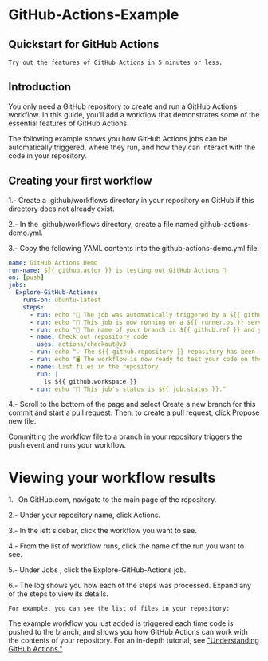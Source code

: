 # GitHub-Actions-Example
## Quickstart for GitHub Actions
    Try out the features of GitHub Actions in 5 minutes or less.

## Introduction

You only need a GitHub repository to create and run a GitHub Actions workflow. 
In this guide, you'll add a workflow that demonstrates some of the essential 
features of GitHub Actions.

The following example shows you how GitHub Actions jobs can be automatically triggered, 
where they run, and how they can interact with the code in your repository.

## Creating your first workflow

1.- Create a .github/workflows directory in your repository on GitHub if this directory does not already exist.

2.- In the .github/workflows directory, create a file named github-actions-demo.yml.

3.- Copy the following YAML contents into the github-actions-demo.yml file:
```yaml
name: GitHub Actions Demo
run-name: ${{ github.actor }} is testing out GitHub Actions 🚀
on: [push]
jobs:
  Explore-GitHub-Actions:
    runs-on: ubuntu-latest
    steps:
      - run: echo "🎉 The job was automatically triggered by a ${{ github.event_name }} event."
      - run: echo "🐧 This job is now running on a ${{ runner.os }} server hosted by GitHub!"
      - run: echo "🔎 The name of your branch is ${{ github.ref }} and your repository is ${{ github.repository }}."
      - name: Check out repository code
        uses: actions/checkout@v3
      - run: echo "💡 The ${{ github.repository }} repository has been cloned to the runner."
      - run: echo "🖥️ The workflow is now ready to test your code on the runner."
      - name: List files in the repository
        run: |
          ls ${{ github.workspace }}
      - run: echo "🍏 This job's status is ${{ job.status }}."
```

4.- Scroll to the bottom of the page and select Create a new branch for this commit and start a pull request. Then, to create a pull request, click Propose new file.


Committing the workflow file to a branch in your repository triggers the push event and runs your workflow.

# Viewing your workflow results

1.- On GitHub.com, navigate to the main page of the repository.

2.- Under your repository name, click Actions.

3.- In the left sidebar, click the workflow you want to see.

4.- From the list of workflow runs, click the name of the run you want to see.

5.- Under Jobs , click the Explore-GitHub-Actions job.

6.- The log shows you how each of the steps was processed. 
    Expand any of the steps to view its details.

    For example, you can see the list of files in your repository:

The example workflow you just added is triggered each time code is pushed to the branch, 
and shows you how GitHub Actions can work with the contents of your repository. 
For an in-depth tutorial, see ["Understanding GitHub Actions."](https://docs.github.com/en/actions/learn-github-actions/understanding-github-actions)
